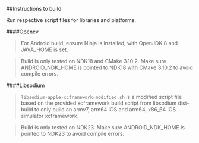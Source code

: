 ##Instructions to build

Run respective script files for libraries and platforms.

####Opencv
> For Android build, ensure Ninja is installed, with OpenJDK 8
> and JAVA_HOME is set.

> Build is only tested on NDK18 and CMake 3.10.2. Make sure 
> ANDROID_NDK_HOME is pointed to NDK18 with CMake 3.10.2 to avoid compile errors.
> 

####Libsodium
> `libsodium-apple-xcframework-modified.sh` is a modified
> script file based on the provided xcframework build script
> from libsodium dist-build to only build an armv7, arm64 iOS and 
> arm64, x86_64 iOS simulator xcframework.

> Build is only tested on NDK23. Make sure ANDROID_NDK_HOME is
> pointed to NDK23 to avoid compile errors.